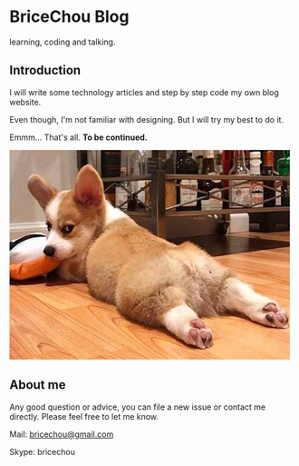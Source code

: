 # BriceChou Blog

learning, coding and talking. 

## Introduction

I will write some technology articles and step by step code my own blog website.

Even though, I'm not familiar with designing. But I will try my best to do it. 

Emmm... That's all. **To be continued.**

![Hello Doges](https://raw.githubusercontent.com/BriceChou/bricechou.github.io/master/res/img/erha.png)

## About me

Any good question or advice, you can file a new issue or contact me directly. Please feel free to let me know. 

Mail: bricechou@gmail.com

Skype: bricechou
